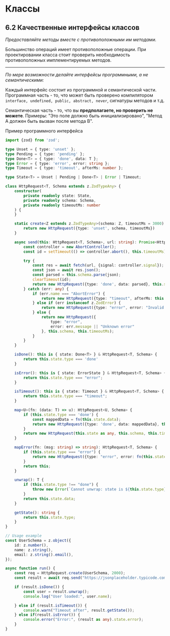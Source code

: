 # Классы

## 6.2 Качественные интерфейсы классов

_Предоставляйте методы вместе с противоположными им методами._

Большинство операций имеет противоположные операции.
При проектировании класса стоит проверить необходимость противоположных имплементируемых методов.

---

_По мере возможности делайте интерфейсы программными, а не семантическими:_

Каждый интерфейс состоит из программной и семантической части.
Программная часть - то, что может быть проверено компилятором `interface, undefined, public, abstract, never`, сигнатуры
методов и т.д.

Семантическая часть - то, что вы **предполагаете, но проверить не можете**.
Примеры: "Это поле должно быть инициализировано", "Метод А должен быть вызван после метода В".

Пример программного интерфейса

```typescript
import {zod} from 'zod';

type Unset = { type: 'unset' };
type Pending = { type: 'pending' };
type Done<T> = { type: 'done', data: T };
type Error = { type: 'error', error: string };
type Timeout = { type: 'timeout', afterMs: number };

type State<T> = Unset | Pending | Done<T> | Error | Timeout;

class HttpRequest<T, Schema extends z.ZodTypeAny> {
    constructor(
        private readonly state: State,
        private readonly schema: Schema,
        private readonly timeoutMs: number
    ) {
    }

    static create<Z extends z.ZodTypeAny>(schema: Z, timeoutMs = 3000): HttpRequest<z.infer<Z>, Z> {
        return new HttpRequest({type: 'unset', schema, timeoutMs})
    }

    async send(this: HttpRequest<T, Schema>, url: string): Promise<HttpRequest<T, Schema>> {
        const controller = new AbortController();
        const id = setTimeout(() => controller.abort(), this.timeoutMs);

        try {
            const res = await fetch(url, {signal: controller.signal});
            const json = await res.json();
            const parsed = this.schema.parse(json);
            clearTimeout(id);
            return new HttpRequest({type: 'done', data: parsed}, this.schema, this.timeoutMs)
        } catch (err: any) {
            if (err.name === "AbortError") {
                return new HttpRequest({type: "timeout", afterMs: this.timeoutMs}, this.schema, this.timeoutMs);
            } else if (err instanceof z.ZodError) {
                return new HttpRequest({type: "error", error: "Invalid response format"}, this.schema, this.timeoutMs);
            } else {
                return new HttpRequest({
                    type: "error",
                    error: err.message || "Unknown error"
                }, this.schema, this.timeoutMs);
            }
        }
    }

    isDone(): this is { state: Done<T> } & HttpRequest<T, Schema> {
        return this.state.type === 'done'
    }

    isError(): this is { state: ErrorState } & HttpRequest<T, Schema> {
        return this.state.type === "error";
    }

    isTimeout(): this is { state: Timeout } & HttpRequest<T, Schema> {
        return this.state.type === "timeout";
    }

    map<U>(fn: (data: T) => u): HttpRequest<U, Schema> {
        if (this.state.type === 'done') {
            const mappedData = fn(this.state.data);
            return new HttpRequest({type: 'done', data: mappedData}, this.schema, this.timeoutMs,)
        }
        return new HttpRequest(this.state as any, this.schema, this.timeoutMs);
    }

    mapError(fn: (msg: string) => string): HttpRequest<T, Schema> {
        if (this.state.type === "error") {
            return new HttpRequest({type: "error", error: fn(this.state.error)}, this.schema, this.timeoutMs);
        }
        return this;
    }

    unwrap(): T {
        if (this.state.type !== "done") {
            throw new Error(`Cannot unwrap: state is ${this.state.type}`);
        }
        return this.state.data;
    }

    getState(): string {
        return this.state.type;
    }
}

// Usage example
const UserSchema = z.object({
    id: z.number(),
    name: z.string(),
    email: z.string().email(),
});

async function run() {
    const req = HttpRequest.create(UserSchema, 2000);
    const result = await req.send("https://jsonplaceholder.typicode.com/users/1");

    if (result.isDone()) {
        const user = result.unwrap();
        console.log("User loaded:", user.name);

    } else if (result.isTimeout()) {
        console.warn("Timeout after", result.getState());
    } else if(result.isError()) {
        console.error("Error:", (result as any).state.error);
    }
}

```